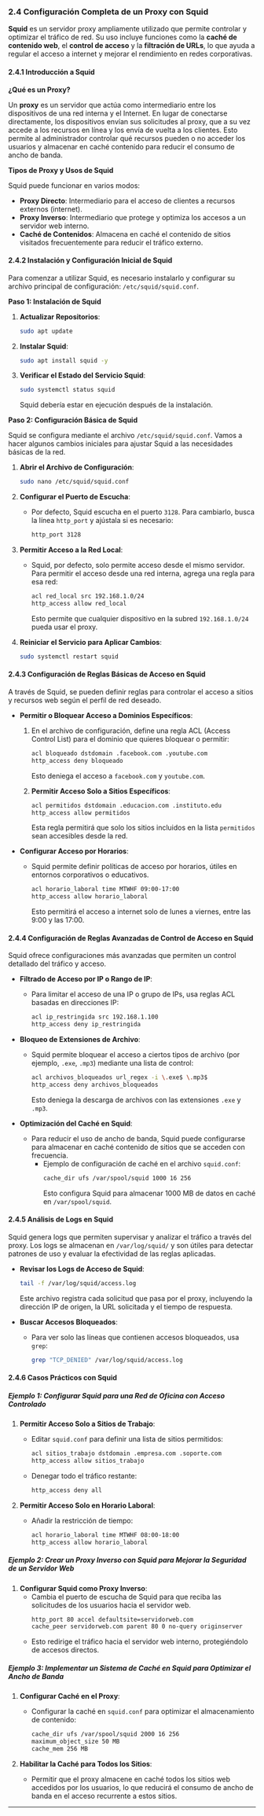 ### 2.4 Configuración Completa de un Proxy con Squid

**Squid** es un servidor proxy ampliamente utilizado que permite controlar y optimizar el tráfico de red. Su uso incluye funciones como la **caché de contenido web**, el **control de acceso** y la **filtración de URLs**, lo que ayuda a regular el acceso a internet y mejorar el rendimiento en redes corporativas.

#### 2.4.1 Introducción a Squid

**¿Qué es un Proxy?**

Un **proxy** es un servidor que actúa como intermediario entre los dispositivos de una red interna y el Internet. En lugar de conectarse directamente, los dispositivos envían sus solicitudes al proxy, que a su vez accede a los recursos en línea y los envía de vuelta a los clientes. Esto permite al administrador controlar qué recursos pueden o no acceder los usuarios y almacenar en caché contenido para reducir el consumo de ancho de banda.

**Tipos de Proxy y Usos de Squid**

Squid puede funcionar en varios modos:
- **Proxy Directo**: Intermediario para el acceso de clientes a recursos externos (internet).
- **Proxy Inverso**: Intermediario que protege y optimiza los accesos a un servidor web interno.
- **Caché de Contenidos**: Almacena en caché el contenido de sitios visitados frecuentemente para reducir el tráfico externo.

#### 2.4.2 Instalación y Configuración Inicial de Squid

Para comenzar a utilizar Squid, es necesario instalarlo y configurar su archivo principal de configuración: `/etc/squid/squid.conf`.

**Paso 1: Instalación de Squid**

1. **Actualizar Repositorios**:
   ```bash
   sudo apt update
   ```

2. **Instalar Squid**:
   ```bash
   sudo apt install squid -y
   ```

3. **Verificar el Estado del Servicio Squid**:
   ```bash
   sudo systemctl status squid
   ```
   Squid debería estar en ejecución después de la instalación.

**Paso 2: Configuración Básica de Squid**

Squid se configura mediante el archivo `/etc/squid/squid.conf`. Vamos a hacer algunos cambios iniciales para ajustar Squid a las necesidades básicas de la red.

1. **Abrir el Archivo de Configuración**:
   ```bash
   sudo nano /etc/squid/squid.conf
   ```

2. **Configurar el Puerto de Escucha**:
   - Por defecto, Squid escucha en el puerto `3128`. Para cambiarlo, busca la línea `http_port` y ajústala si es necesario:
     ```bash
     http_port 3128
     ```

3. **Permitir Acceso a la Red Local**:
   - Squid, por defecto, solo permite acceso desde el mismo servidor. Para permitir el acceso desde una red interna, agrega una regla para esa red:
     ```bash
     acl red_local src 192.168.1.0/24
     http_access allow red_local
     ```
     Esto permite que cualquier dispositivo en la subred `192.168.1.0/24` pueda usar el proxy.

4. **Reiniciar el Servicio para Aplicar Cambios**:
   ```bash
   sudo systemctl restart squid
   ```

#### 2.4.3 Configuración de Reglas Básicas de Acceso en Squid

A través de Squid, se pueden definir reglas para controlar el acceso a sitios y recursos web según el perfil de red deseado.

- **Permitir o Bloquear Acceso a Dominios Específicos**:
   1. En el archivo de configuración, define una regla ACL (Access Control List) para el dominio que quieres bloquear o permitir:
      ```bash
      acl bloqueado dstdomain .facebook.com .youtube.com
      http_access deny bloqueado
      ```
      Esto deniega el acceso a `facebook.com` y `youtube.com`.

   2. **Permitir Acceso Solo a Sitios Específicos**:
      ```bash
      acl permitidos dstdomain .educacion.com .instituto.edu
      http_access allow permitidos
      ```
      Esta regla permitirá que solo los sitios incluidos en la lista `permitidos` sean accesibles desde la red.

- **Configurar Acceso por Horarios**:
   - Squid permite definir políticas de acceso por horarios, útiles en entornos corporativos o educativos.
      ```bash
      acl horario_laboral time MTWHF 09:00-17:00
      http_access allow horario_laboral
      ```
      Esto permitirá el acceso a internet solo de lunes a viernes, entre las 9:00 y las 17:00.

#### 2.4.4 Configuración de Reglas Avanzadas de Control de Acceso en Squid

Squid ofrece configuraciones más avanzadas que permiten un control detallado del tráfico y acceso.

- **Filtrado de Acceso por IP o Rango de IP**:
   - Para limitar el acceso de una IP o grupo de IPs, usa reglas ACL basadas en direcciones IP:
     ```bash
     acl ip_restringida src 192.168.1.100
     http_access deny ip_restringida
     ```

- **Bloqueo de Extensiones de Archivo**:
   - Squid permite bloquear el acceso a ciertos tipos de archivo (por ejemplo, `.exe`, `.mp3`) mediante una lista de control:
     ```bash
     acl archivos_bloqueados url_regex -i \.exe$ \.mp3$
     http_access deny archivos_bloqueados
     ```
     Esto deniega la descarga de archivos con las extensiones `.exe` y `.mp3`.

- **Optimización del Caché en Squid**:
   - Para reducir el uso de ancho de banda, Squid puede configurarse para almacenar en caché contenido de sitios que se acceden con frecuencia.
     - Ejemplo de configuración de caché en el archivo `squid.conf`:
       ```bash
       cache_dir ufs /var/spool/squid 1000 16 256
       ```
       Esto configura Squid para almacenar 1000 MB de datos en caché en `/var/spool/squid`.

#### 2.4.5 Análisis de Logs en Squid

Squid genera logs que permiten supervisar y analizar el tráfico a través del proxy. Los logs se almacenan en `/var/log/squid/` y son útiles para detectar patrones de uso y evaluar la efectividad de las reglas aplicadas.

- **Revisar los Logs de Acceso de Squid**:
   ```bash
   tail -f /var/log/squid/access.log
   ```
   Este archivo registra cada solicitud que pasa por el proxy, incluyendo la dirección IP de origen, la URL solicitada y el tiempo de respuesta.

- **Buscar Accesos Bloqueados**:
   - Para ver solo las líneas que contienen accesos bloqueados, usa `grep`:
     ```bash
     grep "TCP_DENIED" /var/log/squid/access.log
     ```

#### 2.4.6 Casos Prácticos con Squid

##### Ejemplo 1: Configurar Squid para una Red de Oficina con Acceso Controlado

1. **Permitir Acceso Solo a Sitios de Trabajo**:
   - Editar `squid.conf` para definir una lista de sitios permitidos:
     ```bash
     acl sitios_trabajo dstdomain .empresa.com .soporte.com
     http_access allow sitios_trabajo
     ```
   - Denegar todo el tráfico restante:
     ```bash
     http_access deny all
     ```

2. **Permitir Acceso Solo en Horario Laboral**:
   - Añadir la restricción de tiempo:
     ```bash
     acl horario_laboral time MTWHF 08:00-18:00
     http_access allow horario_laboral
     ```

##### Ejemplo 2: Crear un Proxy Inverso con Squid para Mejorar la Seguridad de un Servidor Web

1. **Configurar Squid como Proxy Inverso**:
   - Cambia el puerto de escucha de Squid para que reciba las solicitudes de los usuarios hacia el servidor web.
     ```bash
     http_port 80 accel defaultsite=servidorweb.com
     cache_peer servidorweb.com parent 80 0 no-query originserver
     ```
   - Esto redirige el tráfico hacia el servidor web interno, protegiéndolo de accesos directos.

##### Ejemplo 3: Implementar un Sistema de Caché en Squid para Optimizar el Ancho de Banda

1. **Configurar Caché en el Proxy**:
   - Configurar la caché en `squid.conf` para optimizar el almacenamiento de contenido:
     ```bash
     cache_dir ufs /var/spool/squid 2000 16 256
     maximum_object_size 50 MB
     cache_mem 256 MB
     ```

2. **Habilitar la Caché para Todos los Sitios**:
   - Permitir que el proxy almacene en caché todos los sitios web accedidos por los usuarios, lo que reducirá el consumo de ancho de banda en el acceso recurrente a estos sitios.

---
